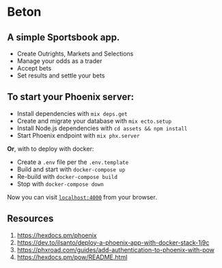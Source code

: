 # Beton

## A simple Sportsbook app.

  * Create Outrights, Markets and Selections
  * Manage your odds as a trader
  * Accept bets
  * Set results and settle your bets

## To start your Phoenix server:

  * Install dependencies with `mix deps.get`
  * Create and migrate your database with `mix ecto.setup`
  * Install Node.js dependencies with `cd assets && npm install`
  * Start Phoenix endpoint with `mix phx.server`

**Or**, with to deploy with docker:
  * Create a `.env` file per the `.env.template`
  * Build and start with `docker-compose up`
  * Re-build with `docker-compose build`
  * Stop with `docker-compose down`

Now you can visit [`localhost:4000`](http://localhost:4000) from your browser.

## Resources

  1. https://hexdocs.pm/phoenix
  2. https://dev.to/ilsanto/deploy-a-phoenix-app-with-docker-stack-1j9c
  3. https://phxroad.com/guides/add-authentication-to-phoenix-with-pow
  4. https://hexdocs.pm/pow/README.html
